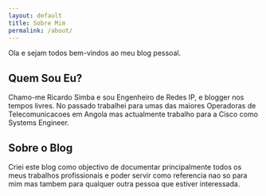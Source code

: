 ```yaml
---
layout: default
title: Sobre Mim
permalink: /about/
---
```


Ola e sejam todos bem-vindos ao meu blog pessoal.

## Quem Sou Eu?

Chamo-me Ricardo Simba e sou Engenheiro de Redes IP, e blogger nos tempos livres. No passado trabalhei para umas das maiores Operadoras de Telecomunicacoes em Angola mas actualmente trabalho para a Cisco como Systems Engineer.

## Sobre o Blog

Criei este blog como objectivo de documentar principalmente todos os meus trabalhos profissionais e poder servir como referencia nao so para mim mas tambem para qualquer outra pessoa que estiver interessada.

